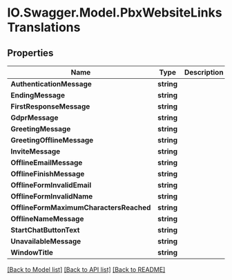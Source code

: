 # IO.Swagger.Model.PbxWebsiteLinksTranslations
## Properties

Name | Type | Description | Notes
------------ | ------------- | ------------- | -------------
**AuthenticationMessage** | **string** |  | [optional] 
**EndingMessage** | **string** |  | [optional] 
**FirstResponseMessage** | **string** |  | [optional] 
**GdprMessage** | **string** |  | [optional] 
**GreetingMessage** | **string** |  | [optional] 
**GreetingOfflineMessage** | **string** |  | [optional] 
**InviteMessage** | **string** |  | [optional] 
**OfflineEmailMessage** | **string** |  | [optional] 
**OfflineFinishMessage** | **string** |  | [optional] 
**OfflineFormInvalidEmail** | **string** |  | [optional] 
**OfflineFormInvalidName** | **string** |  | [optional] 
**OfflineFormMaximumCharactersReached** | **string** |  | [optional] 
**OfflineNameMessage** | **string** |  | [optional] 
**StartChatButtonText** | **string** |  | [optional] 
**UnavailableMessage** | **string** |  | [optional] 
**WindowTitle** | **string** |  | [optional] 

[[Back to Model list]](../README.md#documentation-for-models) [[Back to API list]](../README.md#documentation-for-api-endpoints) [[Back to README]](../README.md)

